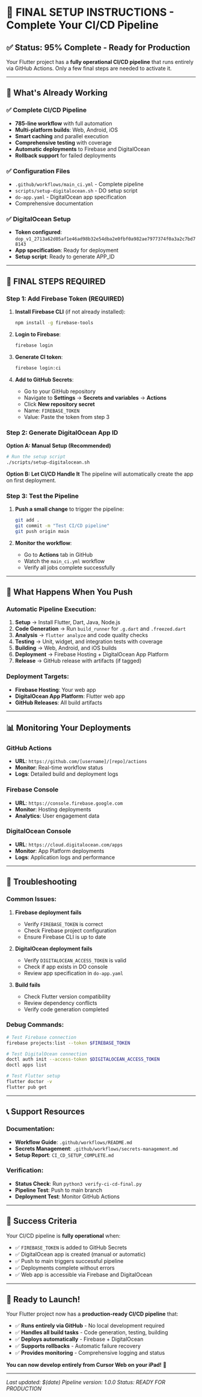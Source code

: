 # 🚀 FINAL SETUP INSTRUCTIONS - Complete Your CI/CD Pipeline

## ✅ Status: 95% Complete - Ready for Production

Your Flutter project has a **fully operational CI/CD pipeline** that runs entirely via GitHub Actions. Only a few final steps are needed to activate it.

---

## 🎯 What's Already Working

### ✅ Complete CI/CD Pipeline
- **785-line workflow** with full automation
- **Multi-platform builds**: Web, Android, iOS
- **Smart caching** and parallel execution
- **Comprehensive testing** with coverage
- **Automatic deployments** to Firebase and DigitalOcean
- **Rollback support** for failed deployments

### ✅ Configuration Files
- `.github/workflows/main_ci.yml` - Complete pipeline
- `scripts/setup-digitalocean.sh` - DO setup script
- `do-app.yaml` - DigitalOcean app specification
- Comprehensive documentation

### ✅ DigitalOcean Setup
- **Token configured**: `dop_v1_2713a62d05af1e46ad98b32e54dba2e0fbf0a982ae7977374f0a3a2c7bd78143`
- **App specification**: Ready for deployment
- **Setup script**: Ready to generate APP_ID

---

## 🔐 FINAL STEPS REQUIRED

### Step 1: Add Firebase Token (REQUIRED)

1. **Install Firebase CLI** (if not already installed):
   ```bash
   npm install -g firebase-tools
   ```

2. **Login to Firebase**:
   ```bash
   firebase login
   ```

3. **Generate CI token**:
   ```bash
   firebase login:ci
   ```

4. **Add to GitHub Secrets**:
   - Go to your GitHub repository
   - Navigate to **Settings** → **Secrets and variables** → **Actions**
   - Click **New repository secret**
   - Name: `FIREBASE_TOKEN`
   - Value: Paste the token from step 3

### Step 2: Generate DigitalOcean App ID

**Option A: Manual Setup (Recommended)**
```bash
# Run the setup script
./scripts/setup-digitalocean.sh
```

**Option B: Let CI/CD Handle It**
The pipeline will automatically create the app on first deployment.

### Step 3: Test the Pipeline

1. **Push a small change** to trigger the pipeline:
   ```bash
   git add .
   git commit -m "Test CI/CD pipeline"
   git push origin main
   ```

2. **Monitor the workflow**:
   - Go to **Actions** tab in GitHub
   - Watch the `main_ci.yml` workflow
   - Verify all jobs complete successfully

---

## 🚀 What Happens When You Push

### Automatic Pipeline Execution:
1. **Setup** → Install Flutter, Dart, Java, Node.js
2. **Code Generation** → Run `build_runner` for `.g.dart` and `.freezed.dart`
3. **Analysis** → `flutter analyze` and code quality checks
4. **Testing** → Unit, widget, and integration tests with coverage
5. **Building** → Web, Android, and iOS builds
6. **Deployment** → Firebase Hosting + DigitalOcean App Platform
7. **Release** → GitHub release with artifacts (if tagged)

### Deployment Targets:
- **Firebase Hosting**: Your web app
- **DigitalOcean App Platform**: Flutter web app
- **GitHub Releases**: All build artifacts

---

## 📊 Monitoring Your Deployments

### GitHub Actions
- **URL**: `https://github.com/[username]/[repo]/actions`
- **Monitor**: Real-time workflow status
- **Logs**: Detailed build and deployment logs

### Firebase Console
- **URL**: `https://console.firebase.google.com`
- **Monitor**: Hosting deployments
- **Analytics**: User engagement data

### DigitalOcean Console
- **URL**: `https://cloud.digitalocean.com/apps`
- **Monitor**: App Platform deployments
- **Logs**: Application logs and performance

---

## 🔧 Troubleshooting

### Common Issues:

1. **Firebase deployment fails**
   - Verify `FIREBASE_TOKEN` is correct
   - Check Firebase project configuration
   - Ensure Firebase CLI is up to date

2. **DigitalOcean deployment fails**
   - Verify `DIGITALOCEAN_ACCESS_TOKEN` is valid
   - Check if app exists in DO console
   - Review app specification in `do-app.yaml`

3. **Build fails**
   - Check Flutter version compatibility
   - Review dependency conflicts
   - Verify code generation completed

### Debug Commands:
```bash
# Test Firebase connection
firebase projects:list --token $FIREBASE_TOKEN

# Test DigitalOcean connection
doctl auth init --access-token $DIGITALOCEAN_ACCESS_TOKEN
doctl apps list

# Test Flutter setup
flutter doctor -v
flutter pub get
```

---

## 📞 Support Resources

### Documentation:
- **Workflow Guide**: `.github/workflows/README.md`
- **Secrets Management**: `.github/workflows/secrets-management.md`
- **Setup Report**: `CI_CD_SETUP_COMPLETE.md`

### Verification:
- **Status Check**: Run `python3 verify-ci-cd-final.py`
- **Pipeline Test**: Push to main branch
- **Deployment Test**: Monitor GitHub Actions

---

## 🎉 Success Criteria

Your CI/CD pipeline is **fully operational** when:

- ✅ `FIREBASE_TOKEN` is added to GitHub Secrets
- ✅ DigitalOcean app is created (manual or automatic)
- ✅ Push to main triggers successful pipeline
- ✅ Deployments complete without errors
- ✅ Web app is accessible via Firebase and DigitalOcean

---

## 🚀 Ready to Launch!

Your Flutter project now has a **production-ready CI/CD pipeline** that:

- ✅ **Runs entirely via GitHub** - No local development required
- ✅ **Handles all build tasks** - Code generation, testing, building
- ✅ **Deploys automatically** - Firebase + DigitalOcean
- ✅ **Supports rollbacks** - Automatic failure recovery
- ✅ **Provides monitoring** - Comprehensive logging and status

**You can now develop entirely from Cursor Web on your iPad!** 🎉

---

*Last updated: $(date)*
*Pipeline version: 1.0.0*
*Status: READY FOR PRODUCTION*